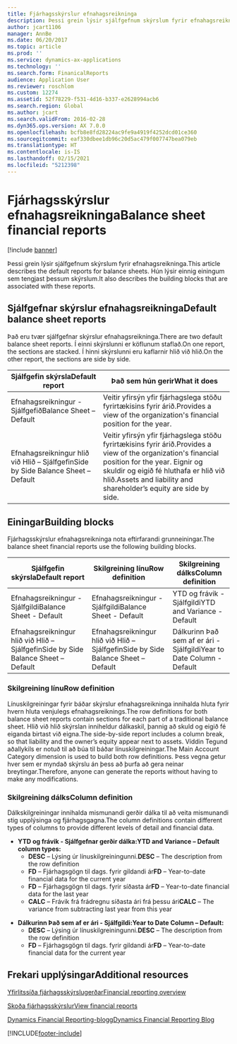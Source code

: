 ```yaml
---
title: Fjárhagsskýrslur efnahagsreikninga
description: Þessi grein lýsir sjálfgefnum skýrslum fyrir efnahagsreikninga. Hún lýsir einnig einingum sem tengjast þessum skýrslum.
author: jcart1106
manager: AnnBe
ms.date: 06/20/2017
ms.topic: article
ms.prod: ''
ms.service: dynamics-ax-applications
ms.technology: ''
ms.search.form: FinanicalReports
audience: Application User
ms.reviewer: roschlom
ms.custom: 12274
ms.assetid: 52f78229-f531-4d16-b337-e2628994acb6
ms.search.region: Global
ms.author: jcart
ms.search.validFrom: 2016-02-28
ms.dyn365.ops.version: AX 7.0.0
ms.openlocfilehash: bcfb8e8fd28224ac9fe9a4919f4252dcd01ce360
ms.sourcegitcommit: eaf330dbee1db96c20d5ac479f007747bea079eb
ms.translationtype: HT
ms.contentlocale: is-IS
ms.lasthandoff: 02/15/2021
ms.locfileid: "5212398"
---
```

# <a name="balance-sheet-financial-reports"></a><span data-ttu-id="23a15-104">Fjárhagsskýrslur efnahagsreikninga</span><span class="sxs-lookup"><span data-stu-id="23a15-104">Balance sheet financial reports</span></span>

[!include [banner](../includes/banner.md)]

<span data-ttu-id="23a15-105">Þessi grein lýsir sjálfgefnum skýrslum fyrir efnahagsreikninga.</span><span class="sxs-lookup"><span data-stu-id="23a15-105">This article describes the default reports for balance sheets.</span></span> <span data-ttu-id="23a15-106">Hún lýsir einnig einingum sem tengjast þessum skýrslum.</span><span class="sxs-lookup"><span data-stu-id="23a15-106">It also describes the building blocks that are associated with these reports.</span></span> 

<a name="default-balance-sheet-reports"></a><span data-ttu-id="23a15-107">Sjálfgefnar skýrslur efnahagsreikninga</span><span class="sxs-lookup"><span data-stu-id="23a15-107">Default balance sheet reports</span></span>
-----------------------------

<span data-ttu-id="23a15-108">Það eru tvær sjálfgefnar skýrslur efnahagsreikninga.</span><span class="sxs-lookup"><span data-stu-id="23a15-108">There are two default balance sheet reports.</span></span> <span data-ttu-id="23a15-109">Í einni skýrslunni er köflunum staflað.</span><span class="sxs-lookup"><span data-stu-id="23a15-109">On one report, the sections are stacked.</span></span> <span data-ttu-id="23a15-110">Í hinni skýrslunni eru kaflarnir hlið við hlið.</span><span class="sxs-lookup"><span data-stu-id="23a15-110">On the other report, the sections are side by side.</span></span>

| <span data-ttu-id="23a15-111">Sjálfgefin skýrsla</span><span class="sxs-lookup"><span data-stu-id="23a15-111">Default report</span></span>                       | <span data-ttu-id="23a15-112">Það sem hún gerir</span><span class="sxs-lookup"><span data-stu-id="23a15-112">What it does</span></span>                                                                                                                           |
|--------------------------------------|----------------------------------------------------------------------------------------------------------------------------------------|
| <span data-ttu-id="23a15-113">Efnahagsreikningur - Sjálfgefið</span><span class="sxs-lookup"><span data-stu-id="23a15-113">Balance Sheet – Default</span></span>              | <span data-ttu-id="23a15-114">Veitir yfirsýn yfir fjárhagslega stöðu fyrirtækisins fyrir árið.</span><span class="sxs-lookup"><span data-stu-id="23a15-114">Provides a view of the organization's financial position for the year.</span></span>                                                                 |
| <span data-ttu-id="23a15-115">Efnahagsreikningur hlið við Hlið – Sjálfgefin</span><span class="sxs-lookup"><span data-stu-id="23a15-115">Side by Side Balance Sheet – Default</span></span> | <span data-ttu-id="23a15-116">Veitir yfirsýn yfir fjárhagslega stöðu fyrirtækisins fyrir árið.</span><span class="sxs-lookup"><span data-stu-id="23a15-116">Provides a view of the organization's financial position for the year.</span></span> <span data-ttu-id="23a15-117">Eignir og skuldir og eigið fé hluthafa er hlið við hlið.</span><span class="sxs-lookup"><span data-stu-id="23a15-117">Assets and liability and shareholder’s equity are side by side.</span></span> |

## <a name="building-blocks"></a><span data-ttu-id="23a15-118">Einingar</span><span class="sxs-lookup"><span data-stu-id="23a15-118">Building blocks</span></span>
<span data-ttu-id="23a15-119">Fjárhagsskýrslur efnahagsreikninga nota eftirfarandi grunneiningar.</span><span class="sxs-lookup"><span data-stu-id="23a15-119">The balance sheet financial reports use the following building blocks.</span></span>

| <span data-ttu-id="23a15-120">Sjálfgefin skýrsla</span><span class="sxs-lookup"><span data-stu-id="23a15-120">Default report</span></span>                       | <span data-ttu-id="23a15-121">Skilgreining línu</span><span class="sxs-lookup"><span data-stu-id="23a15-121">Row definition</span></span>                       | <span data-ttu-id="23a15-122">Skilgreining dálks</span><span class="sxs-lookup"><span data-stu-id="23a15-122">Column definition</span></span>             |
|--------------------------------------|--------------------------------------|-------------------------------|
| <span data-ttu-id="23a15-123">Efnahagsreikningur - Sjálfgildi</span><span class="sxs-lookup"><span data-stu-id="23a15-123">Balance Sheet - Default</span></span>              | <span data-ttu-id="23a15-124">Efnahagsreikningur - Sjálfgildi</span><span class="sxs-lookup"><span data-stu-id="23a15-124">Balance Sheet - Default</span></span>              | <span data-ttu-id="23a15-125">YTD og frávik - Sjálfgildi</span><span class="sxs-lookup"><span data-stu-id="23a15-125">YTD and Variance - Default</span></span>    |
| <span data-ttu-id="23a15-126">Efnahagsreikningur hlið við Hlið – Sjálfgefin</span><span class="sxs-lookup"><span data-stu-id="23a15-126">Side by Side Balance Sheet – Default</span></span> | <span data-ttu-id="23a15-127">Efnahagsreikningur hlið við Hlið – Sjálfgefin</span><span class="sxs-lookup"><span data-stu-id="23a15-127">Side by Side Balance Sheet – Default</span></span> | <span data-ttu-id="23a15-128">Dálkurinn Það sem af er ári - Sjálfgildi</span><span class="sxs-lookup"><span data-stu-id="23a15-128">Year to Date Column - Default</span></span> |

### <a name="row-definition"></a><span data-ttu-id="23a15-129">Skilgreining línu</span><span class="sxs-lookup"><span data-stu-id="23a15-129">Row definition</span></span>

<span data-ttu-id="23a15-130">Línuskilgreiningar fyrir báðar skýrslur efnahagsreikninga innihalda hluta fyrir hvern hluta venjulegs efnahagsreiknings.</span><span class="sxs-lookup"><span data-stu-id="23a15-130">The row definitions for both balance sheet reports contain sections for each part of a traditional balance sheet.</span></span> <span data-ttu-id="23a15-131">Hlið við hlið skýrslan inniheldur dálkaskil, þannig að skuld og eigið fé eiganda birtast við eigna.</span><span class="sxs-lookup"><span data-stu-id="23a15-131">The side-by-side report includes a column break, so that liability and the owner’s equity appear next to assets.</span></span> <span data-ttu-id="23a15-132">Víddin Tegund aðallykils er notuð til að búa til báðar línuskilgreiningar.</span><span class="sxs-lookup"><span data-stu-id="23a15-132">The Main Account Category dimension is used to build both row definitions.</span></span> <span data-ttu-id="23a15-133">Þess vegna getur hver sem er myndað skýrslu án þess að þurfa að gera neinar breytingar.</span><span class="sxs-lookup"><span data-stu-id="23a15-133">Therefore, anyone can generate the reports without having to make any modifications.</span></span>

### <a name="column-definition"></a><span data-ttu-id="23a15-134">Skilgreining dálks</span><span class="sxs-lookup"><span data-stu-id="23a15-134">Column definition</span></span>

<span data-ttu-id="23a15-135">Dálkskilgreiningar innihalda mismunandi gerðir dálka til að veita mismunandi stig upplýsinga og fjárhagsgagna.</span><span class="sxs-lookup"><span data-stu-id="23a15-135">The column definitions contain different types of columns to provide different levels of detail and financial data.</span></span>

-   <span data-ttu-id="23a15-136">**YTD og frávik - Sjálfgefnar gerðir dálka:**</span><span class="sxs-lookup"><span data-stu-id="23a15-136">**YTD and Variance – Default column types:**</span></span>
    -   <span data-ttu-id="23a15-137">**DESC** – Lýsing úr línuskilgreiningunni.</span><span class="sxs-lookup"><span data-stu-id="23a15-137">**DESC** – The description from the row definition</span></span>
    -   <span data-ttu-id="23a15-138">**FD** – Fjárhagsgögn til dags. fyrir gildandi ár</span><span class="sxs-lookup"><span data-stu-id="23a15-138">**FD** – Year-to-date financial data for the current year</span></span>
    -   <span data-ttu-id="23a15-139">**FD** – Fjárhagsgögn til dags. fyrir síðasta ár</span><span class="sxs-lookup"><span data-stu-id="23a15-139">**FD** – Year-to-date financial data for the last year</span></span>
    -   <span data-ttu-id="23a15-140">**CALC** – Frávik frá frádregnu síðasta ári frá þessu ári</span><span class="sxs-lookup"><span data-stu-id="23a15-140">**CALC** – The variance from subtracting last year from this year</span></span>

<!-- -->

-   <span data-ttu-id="23a15-141">**Dálkurinn Það sem af er ári - Sjálfgildi:**</span><span class="sxs-lookup"><span data-stu-id="23a15-141">**Year to Date Column – Default:**</span></span>
    -   <span data-ttu-id="23a15-142">**DESC** – Lýsing úr línuskilgreiningunni.</span><span class="sxs-lookup"><span data-stu-id="23a15-142">**DESC** – The description from the row definition</span></span>
    -   <span data-ttu-id="23a15-143">**FD** – Fjárhagsgögn til dags. fyrir gildandi ár</span><span class="sxs-lookup"><span data-stu-id="23a15-143">**FD** – Year-to-date financial data for the current year</span></span>



<a name="additional-resources"></a><span data-ttu-id="23a15-144">Frekari upplýsingar</span><span class="sxs-lookup"><span data-stu-id="23a15-144">Additional resources</span></span>
--------

[<span data-ttu-id="23a15-145">Yfirlitssíða fjárhagsskýrslugerðar</span><span class="sxs-lookup"><span data-stu-id="23a15-145">Financial reporting overview</span></span>](financial-reporting-getting-started.md)

[<span data-ttu-id="23a15-146">Skoða fjárhagsskýrslur</span><span class="sxs-lookup"><span data-stu-id="23a15-146">View financial reports</span></span>](view-financial-reports.md)

[<span data-ttu-id="23a15-147">Dynamics Financial Reporting-blogg</span><span class="sxs-lookup"><span data-stu-id="23a15-147">Dynamics Financial Reporting Blog</span></span>](https://blogs.msdn.com/b/dynamics_financial_reporting/)





[!INCLUDE[footer-include](../../includes/footer-banner.md)]